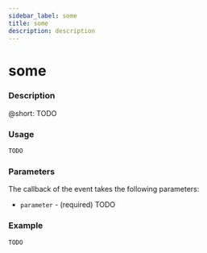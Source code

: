 ```yaml
---
sidebar_label: some
title: some
description: description
---
```


# some

### Description

@short: TODO

### Usage

~~~js
TODO
~~~

### Parameters

The callback of the event takes the following parameters:

- `parameter` - (required) TODO

### Example

~~~jsx {}
TODO
~~~
